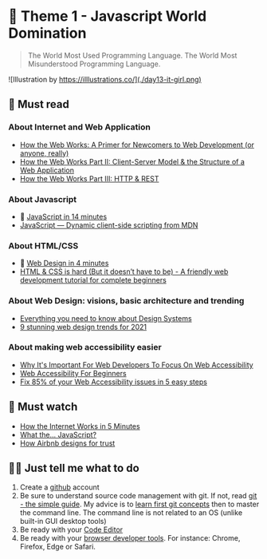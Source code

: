 # 🏁 Theme 1 - Javascript World Domination

> The World Most Used Programming Language. The World Most Misunderstood Programming Language.

![Illustration by https://illlustrations.co/](./day13-it-girl.png)


## 📖 Must read

### About Internet and Web Application

* [How the Web Works: A Primer for Newcomers to Web Development (or anyone, really)](https://www.preethikasireddy.com/post/how-the-web-works-a-primer-for-newcomers-to-web-development-or-anyone-really)
* [How the Web Works Part II: Client-Server Model & the Structure of a Web Application](https://www.preethikasireddy.com/post/how-the-web-works-part-ii-client-server-model-the-structure-of-a-web-application)
* [How the Web Works Part III: HTTP & REST](https://www.preethikasireddy.com/post/how-the-web-works-part-iii-http-rest)

### About Javascript

* 🚀 [JavaScript in 14 minutes](https://jgthms.com/javascript-in-14-minutes/)
* [JavaScript — Dynamic client-side scripting from MDN](https://developer.mozilla.org/en-US/docs/Learn/JavaScript)


### About HTML/CSS

* 🚀 [Web Design in 4 minutes](https://jgthms.com/web-design-in-4-minutes/)
* [HTML & CSS is hard (But it doesn’t have to be) - A friendly web development tutorial for complete beginners](https://www.internetingishard.com/html-and-css/)

### About Web Design: visions, basic architecture and trending

* [Everything you need to know about Design Systems](https://uxdesign.cc/everything-you-need-to-know-about-design-systems-54b109851969)
* [9 stunning web design trends for 2021](https://en.99designs.fr/blog/trends/web-design-trends)

### About making  web accessibility easier

* [Why It's Important For Web Developers To Focus On Web Accessibility](https://dev.to/flippedcoding/why-it-s-important-for-web-developers-to-focus-on-web-accessibility-37n3)
* [Web Accessibility For Beginners](https://scotch.io/tutorials/web-accessibility-for-beginners)
* [Fix 85% of your Web Accessibility issues in 5 easy steps](https://codepen.io/alvaromontoro/post/fix-85-of-your-web-accessibility-issues-in-5-easy-steps)


## 🍿 Must watch

* [How the Internet Works in 5 Minutes](https://www.youtube.com/watch?v=7_LPdttKXPc)
* [What the... JavaScript?](https://www.youtube.com/watch?v=2pL28CcEijU)
* [How Airbnb designs for trust](https://www.ted.com/talks/joe_gebbia_how_airbnb_designs_for_trust)


## 👩‍💻 Just tell me what to do

1. Create a [github](https://github.com/) account
1. Be sure to understand source code management with git.
If not, read [git - the simple guide](http://rogerdudler.github.io/git-guide/).
My advice is to [learn first git concepts](https://dev.to/unseenwizzard/learn-git-concepts-not-commands-4gjc) then to master the command line.
The command line is not related to an OS (unlike built-in GUI desktop tools)
1. Be ready with your [Code Editor](https://dev.to/emmabostian/what-does-your-ide-code-editor-look-like-550e)
1. Be ready with your [browser developer tools](https://developer.mozilla.org/en-US/docs/Learn/Common_questions/What_are_browser_developer_tools). For instance: Chrome, Firefox, Edge or Safari.
